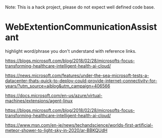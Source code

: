 Note: This is a hack project, please do not expect well defined code base.

# WebExtentionCommunicationAssistant
highlight word/phrase you don't understand with reference links.


https://blogs.microsoft.com/blog/2018/02/28/microsofts-focus-transforming-healthcare-intelligent-health-ai-cloud/

https://news.microsoft.com/features/under-the-sea-microsoft-tests-a-datacenter-thats-quick-to-deploy-could-provide-internet-connectivity-for-years/?utm_source=aiblog&utm_campaign=406566


https://docs.microsoft.com/en-us/azure/virtual-machines/extensions/agent-linux

https://blogs.microsoft.com/blog/2018/02/28/microsofts-focus-transforming-healthcare-intelligent-health-ai-cloud/

https://www.msn.com/en-ie/news/techandscience/worlds-first-artificial-meteor-shower-to-light-sky-in-2020/ar-BBKQUdH
